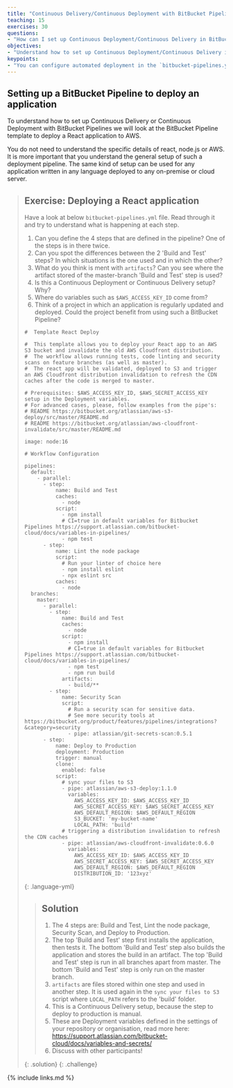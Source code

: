 ```yaml
---
title: "Continuous Delivery/Continuous Deployment with BitBucket Pipelines"
teaching: 15
exercises: 30
questions:
- "How can I set up Continuous Deployment/Continuous Delivery in BitBucket Pipelines?"
objectives:
- "Understand how to set up Continuous Deployment/Continuous Delivery in BitBucket Pipelines"
keypoints:
- "You can configure automated deployment in the `bitbucket-pipelines.yml` file"
---
```

## Setting up a BitBucket Pipeline to deploy an application
To understand how to set up Continuous Delivery or Continuous Deployment with BitBucket Pipelines we will 
look at the BitBucket Pipeline template to deploy a React application to AWS.

You do not need to understand the specific details of react, node.js or AWS. It is more important that you understand
the general setup of such a deployment pipeline. The same kind of setup can be used for any application written in any 
language deployed to any on-premise or cloud server.

> ## Exercise: Deploying a React application
> Have a look at below `bitbucket-pipelines.yml` file. Read through it and try to understand what is happening at each step.
> 1. Can you define the 4 steps that are defined in the pipeline? One of the steps is in there twice.
> 2. Can you spot the differences between the 2 'Build and Test' steps? In which situations is the one used and in which the other?
> 3. What do you think is ment with `artifacts`? Can you see where the artifact stored of the master-branch 'Build and Test' step is used?
> 4. Is this a Continuous Deployment or Continuous Delivery setup? Why?
> 5. Where do variables such as `$AWS_ACCESS_KEY_ID` come from?
> 6. Think of a project in which an application is regularly updated and deployed. Could the project benefit from using such a BitBucket Pipeline?
> 
> ~~~
> #  Template React Deploy
> 
> #  This template allows you to deploy your React app to an AWS S3 bucket and invalidate the old AWS Cloudfront distribution.
> #  The workflow allows running tests, code linting and security scans on feature branches (as well as master).
> #  The react app will be validated, deployed to S3 and trigger an AWS Cloudfront distribution invalidation to refresh the CDN caches after the code is merged to master.
> 
> # Prerequisites: $AWS_ACCESS_KEY_ID, $AWS_SECRET_ACCESS_KEY setup in the Deployment variables.
> # For advanced cases, please, follow examples from the pipe's:
> # README https://bitbucket.org/atlassian/aws-s3-deploy/src/master/README.md
> # README https://bitbucket.org/atlassian/aws-cloudfront-invalidate/src/master/README.md
> 
> image: node:16
> 
> # Workflow Configuration
> 
> pipelines:
>   default:
>     - parallel:
>       - step:
>           name: Build and Test
>           caches:
>             - node
>           script:
>             - npm install
>             # CI=true in default variables for Bitbucket Pipelines https://support.atlassian.com/bitbucket-cloud/docs/variables-in-pipelines/
>             - npm test
>       - step:
>           name: Lint the node package
>           script:
>             # Run your linter of choice here
>             - npm install eslint
>             - npx eslint src
>           caches:
>             - node
>   branches:
>     master:
>       - parallel:
>         - step:
>             name: Build and Test
>             caches:
>               - node
>             script:
>               - npm install
>               # CI=true in default variables for Bitbucket Pipelines https://support.atlassian.com/bitbucket-cloud/docs/variables-in-pipelines/
>               - npm test
>               - npm run build
>             artifacts:
>               - build/**
>         - step:
>             name: Security Scan
>             script:
>               # Run a security scan for sensitive data.
>               # See more security tools at https://bitbucket.org/product/features/pipelines/integrations?&category=security
>               - pipe: atlassian/git-secrets-scan:0.5.1
>       - step:
>           name: Deploy to Production
>           deployment: Production
>           trigger: manual
>           clone:
>             enabled: false
>           script:
>             # sync your files to S3
>             - pipe: atlassian/aws-s3-deploy:1.1.0
>               variables:
>                 AWS_ACCESS_KEY_ID: $AWS_ACCESS_KEY_ID
>                 AWS_SECRET_ACCESS_KEY: $AWS_SECRET_ACCESS_KEY
>                 AWS_DEFAULT_REGION: $AWS_DEFAULT_REGION
>                 S3_BUCKET: 'my-bucket-name'
>                 LOCAL_PATH: 'build'
>             # triggering a distribution invalidation to refresh the CDN caches
>             - pipe: atlassian/aws-cloudfront-invalidate:0.6.0
>               variables:
>                 AWS_ACCESS_KEY_ID: $AWS_ACCESS_KEY_ID
>                 AWS_SECRET_ACCESS_KEY: $AWS_SECRET_ACCESS_KEY
>                 AWS_DEFAULT_REGION: $AWS_DEFAULT_REGION
>                 DISTRIBUTION_ID: '123xyz'
> ~~~
> {: .language-yml}
> 
> > ## Solution
> > 1. The 4 steps are: Build and Test, Lint the node package, Security Scan, and Deploy to Production.
> > 2. The top 'Build and Test' step first installs the application, then tests it.
> >    The bottom 'Build and Test' step also builds the application and stores the build in an artifact.
> >    The top 'Build and Test' step is run in all branches apart from master. 
> >    The bottom 'Build and Test' step is only run on the master branch.
> > 3. `artifacts` are files stored within one step and used in another step. 
> >    It is used again in the `sync your files to S3` script where `LOCAL_PATH` refers to the 'build' folder.
> > 4. This is a Continuous Delivery setup, because the step to deploy to production is manual.
> > 5. These are Deployment variables defined in the settings of your repository or organisation, read more here: https://support.atlassian.com/bitbucket-cloud/docs/variables-and-secrets/
> > 6. Discuss with other participants!
> >
> {: .solution}
{: .challenge}


{% include links.md %}
